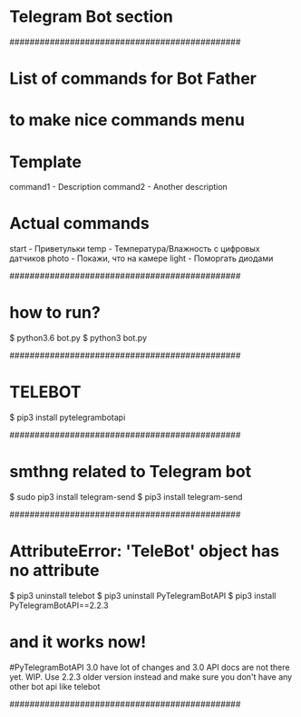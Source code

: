 # Telegram Bot section

##############################################
# List of commands for Bot Father
# to make nice commands menu

# Template
command1 - Description
command2 - Another description

# Actual commands
start - Приветульки
temp - Температура/Влажность с цифровых датчиков
photo - Покажи, что на камере
light - Поморгать диодами


##############################################
# how to run?

$ python3.6 bot.py
$ python3 bot.py

##############################################
# TELEBOT

$ pip3 install pytelegrambotapi


##############################################
# smthng related to Telegram bot
$ sudo pip3 install telegram-send
$ pip3 install telegram-send

##############################################
# AttributeError: 'TeleBot' object has no attribute
$ pip3 uninstall telebot
$ pip3 uninstall PyTelegramBotAPI
$ pip3 install PyTelegramBotAPI==2.2.3
# and it works now!

#PyTelegramBotAPI 3.0 have lot of changes and 3.0 API docs are not there yet. WIP. Use 2.2.3 older version instead and make sure you don't have any other bot api like telebot


##############################################
